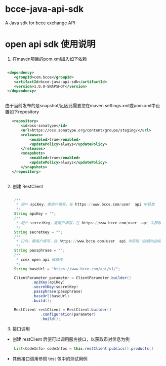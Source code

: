 # bcce-java-api-sdk
A Java sdk for bcce exchange API

# open api sdk 使用说明
1. 在maven项目的pom.xml加入如下依赖
```xml

 <dependency>
    <groupId>com.bcce</groupId>
    <artifactId>bcce-java-api-sdk</artifactId>
    <version>1.0.0-SNAPSHOT</version>
 </dependency>
 
```
由于当前发布的是snapshot版,因此需要您在maven settings.xml或pom.xml中设置如下repository

```xml
   <repository> 
       <id>oss-sonatype</id>
       <url>https://oss.sonatype.org/content/groups/staging/</url>
       <releases>
           <enabled>true</enabled>
           <updatePolicy>always</updatePolicy>
       </releases>
       <snapshots>
           <enabled>true</enabled>
           <updatePolicy>always</updatePolicy>
       </snapshots>
   </repository>
                
```

2. 创建 RestClient

```java

    /**
     * 用户 apiKey，需用户填写，在 https://www.bcce.com/user  api 中获取
     */
    String apiKey = "";
    /**
     * 用户 secretKey，需用户填写，在 https://www.bcce.com/user  api 中获取
     */
    String secretKey = "";
    /**
     * 口令，需用户填写，在 https://www.bcce.com/user  api 中获取（创建时由用户设定）
     */
    String passphrase = "";
    /**
     * ccex open api 根路径
     */
    String baseUrl = "https://www.bcce.com/api/v1/";

    ClientParameter parameter = ClientParameter.builder()
            .apiKey(apiKey)
            .secretKey(secretKey)
            .passphrase(passphrase)
            .baseUrl(baseUrl)
            .build();

    RestClient restClient = RestClient.builder()
                .configuration(parameter)
                .build();

```
3. 接口调用
- 创建 restClient 后便可以调用服务接口，以获取币对信息为例
```java
	List<CodeInfo> codeInfos = this.restClient.publics().products()
```
- 其他接口调用参照 test 包中的测试用例
